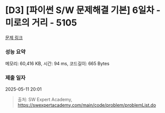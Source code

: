 # [D3] [파이썬 S/W 문제해결 기본] 6일차 - 미로의 거리 - 5105 

[문제 링크](https://swexpertacademy.com/main/code/problem/problemDetail.do?contestProbId=AWTVoHTab5gDFAVT) 

### 성능 요약

메모리: 60,416 KB, 시간: 94 ms, 코드길이: 665 Bytes

### 제출 일자

2025-05-11 20:01



> 출처: SW Expert Academy, https://swexpertacademy.com/main/code/problem/problemList.do